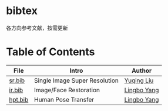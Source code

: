 # bibtex
各方向参考文献，按需更新

# Table of Contents

| File | Intro   | Author |
| ----- | --------- | ----------- |
| [sr.bib](sr.bib) | Single Image Super Resolution |  [Yuqing Liu](https://github.com/yuqing-liu-dut)  |
| [ir.bib](ir.bib)  | Image/Face Restoration     | [Lingbo Yang](https://github.com/Lotayou)    |
| [hpt.bib](hpt.bib) | Human Pose Transfer       | [Lingbo Yang](https://github.com/Lotayou)    |
